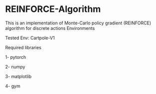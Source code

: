 # REINFORCE-Algorithm


This is an implementation of Monte-Carlo policy gradient (REINFORCE) algorithm for discrete actions Environments

Tested Env: Cartpole-V1

Required libraries

1- pytorch

2- numpy

3- matplotlib

4- gym
